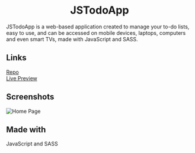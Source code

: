 <h1 align="center">JSTodoApp</h1>

<p align="left">
JSTodoApp is a web-based application created to manage your to-do lists, easy to use, and can be accessed on mobile devices, laptops, computers and even smart TVs, made with JavaScript and SASS.</p>

## Links

[Repo](https://github.com/mlnzyx/JSTodoApp "JSTodoApp")
 </br>
[Live Preview](https:// "Demo")

## Screenshots

![Home Page](./assets/img/pv.jpg "Home Page")


## Made with
JavaScript and SASS
